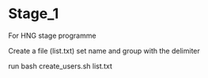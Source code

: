 # Stage_1
For HNG stage programme

Create a file (list.txt) set name and group with the delimiter

run bash create_users.sh list.txt
